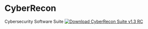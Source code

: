 # CyberRecon
Cybersecurity Software Suite
[![Download CyberRecon Suite v1.3 RC](https://img.shields.io/badge/Download-v1.3--RC-blue?style=for-the-badge&logo=github)](https://github.com/mllinman/CyberRecon/releases/latest/download/CyberReconSuite_v1.3_RC_ReleaseBundle.zip)
